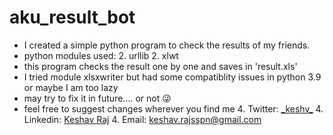 # aku_result_bot
* I created a simple python program to check the results of my friends. 
* python modules used: 
  2. urllib 
  2. xlwt
* this program checks the result one by one and saves in 'result.xls'
* I tried module xlsxwriter but had some compatiblity issues in python 3.9 or maybe I am too lazy
* may try to fix it in future.... or not :stuck_out_tongue_winking_eye:
* feel free to suggest changes wherever you find me
  4. Twitter: [\_keshv\_](https://twitter.com/_keshv_)
  4. Linkedin: [Keshav Raj](https://www.linkedin.com/in/keshav-raj-666771187)
  4. Email: keshav.rajsspn@gmail.com
